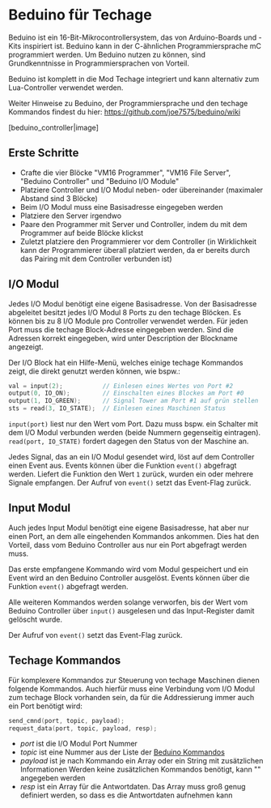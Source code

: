 # Beduino für Techage

Beduino ist ein 16-Bit-Mikrocontrollersystem, das von Arduino-Boards und -Kits
inspiriert ist.
Beduino kann in der C-ähnlichen Programmiersprache mC programmiert werden.
Um Beduino nutzen zu können, sind Grundkenntnisse in Programmiersprachen von Vorteil.

Beduino ist komplett in die Mod Techage integriert und
kann alternativ zum Lua-Controller verwendet werden.

Weiter Hinweise zu Beduino, der Programmiersprache und den techage Kommandos
findest du hier: https://github.com/joe7575/beduino/wiki

[beduino_controller|image]

## Erste Schritte

- Crafte die vier Blöcke "VM16 Programmer", "VM16 File Server", "Beduino Controller" und "Beduino I/O Module"
- Platziere Controller und I/O Modul neben- oder übereinander (maximaler Abstand sind 3 Blöcke)
- Beim  I/O Modul muss eine Basisadresse eingegeben werden
- Platziere den Server irgendwo
- Paare den Programmer mit Server und Controller, indem du mit dem Programmer auf beide Blöcke klickst
- Zuletzt platziere den Programmierer vor dem Controller (in Wirklichkeit kann der Programmierer überall platziert werden, da er bereits durch das Pairing mit dem Controller verbunden ist)

## I/O Modul

Jedes I/O Modul benötigt eine eigene Basisadresse.
Von der Basisadresse abgeleitet besitzt jedes I/O Modul 8 Ports zu den techage Blöcken.
Es können bis zu 8 I/O Module pro Controller verwendet werden.
Für jeden Port muss die techage Block-Adresse eingegeben werden.
Sind die Adressen korrekt eingegeben, wird unter Description der Blockname angezeigt.

Der I/O Block hat ein Hilfe-Menü, welches einige techage Kommandos zeigt,
die direkt genutzt werden können, wie bspw.:

```c
val = input(2);           // Einlesen eines Wertes von Port #2
output(0, IO_ON);         // Einschalten eines Blockes am Port #0
output(1, IO_GREEN);      // Signal Tower am Port #1 auf grün stellen
sts = read(3, IO_STATE);  // Einlesen eines Maschinen Status
```

`input(port)` liest nur den Wert vom Port. Dazu muss bspw. ein Schalter
mit dem I/O Modul verbunden werden (beide Nummern gegenseitig eintragen).
`read(port, IO_STATE)` fordert dagegen den Status von der Maschine an.

Jedes Signal, das an ein I/O Modul gesendet wird, löst auf dem Controller
einen Event aus. Events können über die Funktion `event()` abgefragt werden.
Liefert die Funktion den Wert `1` zurück, wurden ein oder mehrere Signale empfangen.
Der Aufruf von `event()` setzt das Event-Flag zurück.



## Input Modul

Auch jedes Input Modul benötigt eine eigene Basisadresse,
hat aber nur einen Port, an dem alle eingehenden Kommandos ankommen.
Dies hat den Vorteil, dass vom Beduino Controller aus nur ein Port abgefragt werden muss.

Das erste empfangene Kommando wird vom Modul gespeichert und ein Event
wird an den Beduino Controller ausgelöst. Events können über die 
Funktion `event()` abgefragt werden.

Alle weiteren Kommandos werden solange verworfen, bis der Wert vom 
Beduino Controller über `input()` ausgelesen und das Input-Register damit gelöscht wurde.

Der Aufruf von `event()` setzt das Event-Flag zurück.



## Techage Kommandos

Für komplexere Kommandos zur Steuerung von techage Maschinen dienen
folgende Kommandos. Auch hierfür muss eine Verbindung vom I/O Modul
zum techage Block vorhanden sein, da für die Addressierung immer
auch ein Port benötigt wird:

```c
send_cmnd(port, topic, payload);
request_data(port, topic, payload, resp);
```

- *port* ist die I/O Modul Port Nummer
- *topic* ist eine Nummer aus der Liste der [Beduino Kommandos](https://github.com/joe7575/beduino/blob/main/BEPs/bep-005_ta_cmnd.md)
- *payload* ist je nach Kommando ein Array oder ein String mit zusätzlichen Informationen Werden keine zusätzlichen Kommandos benötigt, kann "" angegeben werden
- *resp* ist ein Array für die Antwortdaten. Das Array muss groß genug definiert werden, so dass es die Antwortdaten aufnehmen kann

